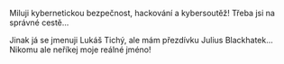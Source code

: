 Miluji kybernetickou bezpečnost, hackování a kybersoutěž! Třeba jsi na správné cestě... 

Jinak já se jmenuji Lukáš Tichý, ale mám přezdívku Julius Blackhatek... Nikomu ale neříkej moje reálné jméno!
